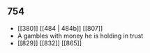 ## 754
- [[380]] [[484 | 484b]] [[807]] 
- A gambles with money he is holding in trust
- [[829]] [[832]] [[865]] 

